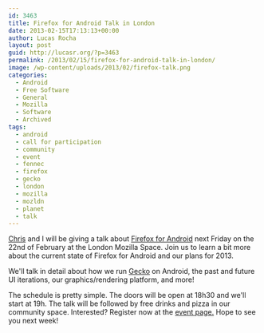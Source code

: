```yaml
---
id: 3463
title: Firefox for Android Talk in London
date: 2013-02-15T17:13:13+00:00
author: Lucas Rocha
layout: post
guid: http://lucasr.org/?p=3463
permalink: /2013/02/15/firefox-for-android-talk-in-london/
image: /wp-content/uploads/2013/02/firefox-talk.png
categories:
  - Android
  - Free Software
  - General
  - Mozilla
  - Software
  - Archived
tags:
  - android
  - call for participation
  - community
  - event
  - fennec
  - firefox
  - gecko
  - london
  - mozilla
  - mozldn
  - planet
  - talk
---
```

[Chris](http://chrislord.net/) and I will be giving a talk about [Firefox for
Android](http://www.mozilla.org/firefox/mobile/) next Friday on the 22nd of
February at the London Mozilla Space. Join us to learn a bit more about the
current state of Firefox for Android and our plans for 2013.

We'll talk in detail about how we run
[Gecko](https://developer.mozilla.org/en-US/docs/Mozilla/Gecko) on Android, the
past and future UI iterations, our graphics/rendering platform, and more!

The schedule is pretty simple. The doors will be open at 18h30 and we'll start
at 19h. The talk will be followed by free drinks and pizza in our community
space. Interested? Register now at the [event
page.](http://firefoxandroid.eventbrite.com/) Hope to see you next week!
